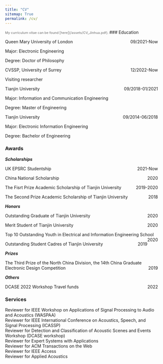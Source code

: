 ```yaml
---
title: "CV"
sitemap: True
permalink: /cv/
---
```

<span style="color:grey;font-weight:500;font-size:11px"> 
My curriculum vitae can be found [here](/assets/CV_Jinhua.pdf).
</span>
### Education
<p style="text-align:left;">Queen Mary University of London<span style="float:right;">09/2021-Now</span></p>
<p style="text-align:left;">Major: Electronic Engineering</p>
<p style="text-align:left;">Degree: Doctor of Philosophy</p>

<p style="text-align:left;">CVSSP, University of Surrey<span style="float:right;">12/2022-Now</span></p>
<p style="text-align:left;">Visiting researcher</p>

<p style="text-align:left;">Tianjin University<span style="float:right;">09/2018-01/2021</span></p>
<p style="text-align:left;">Major: Information and Communication Engineering</p>
<p style="text-align:left;">Degree: Master of Engineering</p>

<p style="text-align:left;">Tianjin University<span style="float:right;">09/2014-06/2018</span></p>
<p style="text-align:left;">Major: Electronic Information Engineering</p>
<p style="text-align:left;">Degree: Bachelor of Engineering</p>

### Awards
***Scholarships***<br>
<p style="text-align:left;">UK EPSRC Studentship<span style="float:right;">2021-Now</span></p>
<p style="text-align:left;">China National Scholarship<span style="float:right;">2020</span></p>
<p style="text-align:left;">The Fisrt Prize Academic Scholarship of Tianjin University<span style="float:right;">2019-2020</span></p>
<p style="text-align:left;">The Second Prize Academic Scholarship of Tianjin University<span style="float:right;">2018</span></p>

***Honors***<br>
<p style="text-align:left;">Outstanding Graduate of Tianjin University<span style="float:right;">2020</span></p>
<p style="text-align:left;">Merit Student of Tianjin University<span style="float:right;">2020</span></p>
<p style="text-align:left;">Top 10 Outstanding Youth in Electrical and Information Engineering School<span style="float:right;">2020</span></p>
<p style="text-align:left;">Outstanding Student Cadres of Tianjin University<span style="float:right;">2019</span></p>
                                      
***Prizes***<br>
<p style="text-align:left;">The Third Prize of the North China Division, the 14th China Graduate Electronic Design Competition<span style="float:right;">2019</span></p>

***Others***<br>                                                              
<p style="text-align:left;">DCASE 2022 Workshop Travel funds<span style="float:right;">2022</span></p>

### Services
Reviewer for IEEE Workshop on Applications of Signal Processing to Audio and Acoustics (WASPAA)<br>
Reviewer for IEEE International Conference on Acoustics, Speech, and Signal Processing (ICASSP)<br>
Reviewer for Detection and Classification of Acoustic Scenes and Events Workshop (DCASE workshop)<br>
Reviewer for Expert Systems with Applications<br>
Reviewer for ACM Transactions on the Web<br>
Reviewer for IEEE Access<br>
Reviewer for Applied Acoustics<br>
